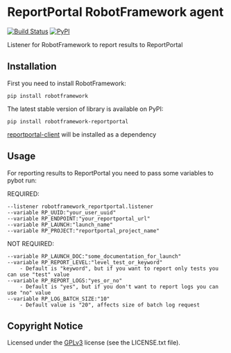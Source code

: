 # ReportPortal RobotFramework agent 

[![Build Status](https://travis-ci.org/reportportal/agent-Python-RobotFramework.svg?branch=master)](https://travis-ci.org/reportportal/agent-Python-RobotFramework)
[![PyPI](https://img.shields.io/pypi/v/robotframework-reportportal.svg?maxAge=2592000)](https://pypi.python.org/pypi/robotframework-reportportal)

Listener for RobotFramework to report results to ReportPortal

## Installation

First you need to install RobotFramework:

    pip install robotframework

The latest stable version of library is available on PyPI:

    pip install robotframework-reportportal

[reportportal-client](https://github.com/reportportal/client-Python) will be installed as a dependency

## Usage

For reporting results to ReportPortal you need to pass some variables to pybot run:

REQUIRED:
```
--listener robotframework_reportportal.listener
--variable RP_UUID:"your_user_uuid"
--variable RP_ENDPOINT:"your_reportportal_url"
--variable RP_LAUNCH:"launch_name"
--variable RP_PROJECT:"reportportal_project_name"
```
NOT REQUIRED:
```
--variable RP_LAUNCH_DOC:"some_documentation_for_launch"
--variable RP_REPORT_LEVEL:"level_test_or_keyword"
    - Default is "keyword", but if you want to report only tests you can use "test" value
--variable RP_REPORT_LOGS:"yes_or_no"
    - Default is "yes", but if you don't want to report logs you can use "no" value
--variable RP_LOG_BATCH_SIZE:"10"
    - Default value is "20", affects size of batch log request
```

## Copyright Notice
Licensed under the [GPLv3](https://www.gnu.org/licenses/quick-guide-gplv3.html)
license (see the LICENSE.txt file).
